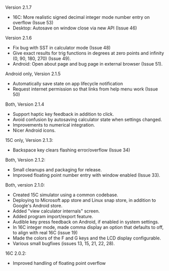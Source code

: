 Version 2.1.7
  * 16C:  More realistic signed decimal integer mode number entry on overflow (Issue 53)
  * Desktop:  Autosave on window close via new API (Issue 46)

Version 2.1.6
  * Fix bug with SST in calculator mode (Issue 48)
  * Give exact results for trig functions in degrees at
    zero points and infinity (0, 90, 180, 270) (Issue 49).
  * Android:  Open about page and bug page in external
    browser (Issue 51).

Android only, Version 2.1.5
  * Automatically save state on app lifecycle notification
  * Request internet permission so that links from help menu work (Issue 50)

Both, Version 2.1.4
  * Support haptic key feedback in addition to click.
  * Avoid confusion by autosaving calculator state when settings changed.
  * Improvements to numerical integration.
  * Nicer Android icons.

15C only, Version 2.1.3:
  * Backspace key clears flashing error/overflow (Issue 34)

Both, Version 2.1.2:
  * Small cleanups and packaging for release.
  * Improved floating point number entry with window enabled (Issue 33).

Both, version 2.1.0:
  * Created 15C simulator using a common codebase.
  * Deploying to Microsoft app store and Linux snap store, in addition to
    Google's Android store.
  * Added "view calculator internals" screen.
  * Added program import/export feature.
  * Audible key press feedback on Android, if enabled in system settings.
  * In 16C integer mode, made comma display an option that defaults to off,
    to align with real 16C (issue 19)
  * Made the colors of the F and G keys and the LCD display configurable.
  * Various small bugfixes (issues 13, 15, 21, 22, 28).
  

16C 2.0.2:
  *  Improved handling of floating point overflow
